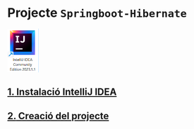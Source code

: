 
# Projecte **```Springboot-Hibernate```**

<img src="./imatges/IntelliJ-IDEA_exe_00008.png" height="100"></img>

## [**1.** Instalació IntelliJ IDEA](./install-intelliJ-IDEA.md)


## [**2.** Creació del projecte](./creacio-projecte.md)



<!--
https://www.youtube.com/watch?v=7vHzVN0EiQc
https://mediamodifier.com/svg-editor

# Curso-de-Springboot-Hibernate
Curso de Java Fullstack (Springboot, Hibernate y JWT Session)

Si tienes interés en dominar Java Web Services con Spring Boot o en desarrollar API RestFUL a nivel empresarial, Udemy tiene un curso para ti.

Acceso al Curso completo: https://www.youtube.com/watch?v=7vHzVN0EiQc

Ayúdame a seguir creciendo, te invito a suscribirte: 

👉 Youtube: http://bit.ly/LucasMoy


Puedes encontrarme también en:

🔹 Instagram: https://www.instagram.com/lucasmoy.dev/

🔹 Facebook: https://www.fb.com/lucasmoy.dev/

🔹 Twitter: https://twitter.com/lucasmoy_dev/
 -->
